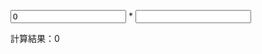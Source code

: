 <form method="get" action="output.html" oninput="result.value = Math.log(10); * Number(K.value);">

<p><input type="number" name="S" value="0"> * <input type="number" name="K"</p>

<p>計算結果：<output name="result">0</output></p>

</form>
 

